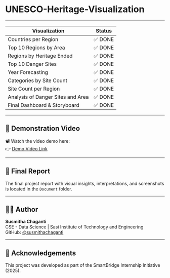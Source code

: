 # UNESCO-Heritage-Visualization

---

| Visualization                             | Status |
|------------------------------------------|------------|
| Countries per Region                     | ✅ DONE    |
| Top 10 Regions by Area                   | ✅ DONE    |
| Regions by Heritage Ended                | ✅ DONE    |
| Top 10 Danger Sites                      | ✅ DONE    |
| Year Forecasting                         | ✅ DONE    |
| Categories by Site Count                 | ✅ DONE    |
| Site Count per Region                    | ✅ DONE    |
| Analysis of Danger Sites and Area        | ✅ DONE    |
| Final Dashboard & Storyboard             | ✅ DONE    |

---

## 🎥 Demonstration Video

📽️ Watch the video demo here:  
👉 [Demo Video Link](<https://drive.google.com/file/d/1TAAs5qFuR7Lz8NRR6mkP9tJ2lE_djn54/view?usp=drive_link>)

---

## 🧾 Final Report

The final project report with visual insights, interpretations, and screenshots is located in the `Document` folder.

---

## 🧑‍💻 Author

**Susmitha Chaganti**  
CSE - Data Science | Sasi Institute of Technology and Engineering  
GitHub: [@susmithachaganti](https://github.com/susmithachaganti)

---

## 📌 Acknowledgements
This project was developed as part of the SmartBridge Internship Initiative (2025).


